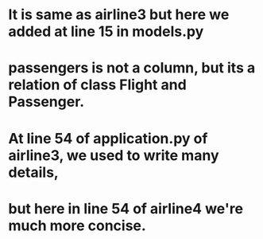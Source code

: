 # It is same as airline3 but here we added at line 15 in models.py
# passengers is not a column, but its a relation of class Flight and Passenger.
# At line 54 of application.py of airline3, we used to write many details,
# but here in line 54 of airline4 we're much more concise.
